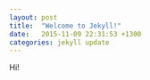 ```yaml
---
layout: post
title:  "Welcome to Jekyll!"
date:   2015-11-09 22:31:53 +1300
categories: jekyll update
---
```

Hi!